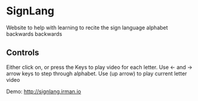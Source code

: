 # SignLang

Website to help with learning to recite the sign language alphabet backwards backwards

## Controls

Either click on, or press the Keys to play video for each letter.
Use <- and -> arrow keys to step through alphabet. Use (up arrow) to play current letter video

Demo: http://signlang.irman.io
